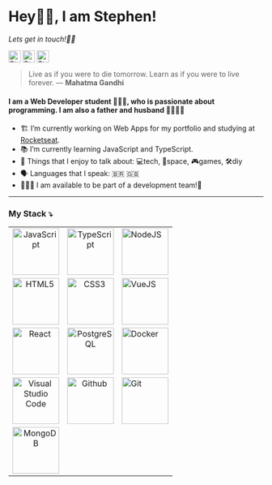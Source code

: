 # Hey👋🏾, I am Stephen! 

*Lets get in touch!✌🏾*

[<img align="center" alt="Stephen Goncalves | Twitter" width="24px" src="https://user-images.githubusercontent.com/12421471/92400577-09938180-f124-11ea-9e70-ba8f15843fed.png" />][twitter] [<img align="center" alt="Stephen Goncalves | LinkedIn" width="24px" src="https://user-images.githubusercontent.com/12421471/92400565-06989100-f124-11ea-8935-ca1c3d5ea3fd.png" />][linkedin] [<img align="center" alt="Stephen Goncalves | Gmail" width="24px" src="https://user-images.githubusercontent.com/12421471/92400554-04cecd80-f124-11ea-87d1-5a85e385ef30.png" />][gmail]

> Live as if you were to die tomorrow. Learn as if you were to live forever.
> ― **Mahatma Gandhi**

#### I am a Web Developer student 👨🏾‍💻, who is passionate about programming. I am also a father and husband 👨‍👩‍👧‍👧

- 🏗️ I’m currently working on Web Apps for my portfolio and studying at [Rocketseat](https://rocketseat.com.br/).
- 📚 I’m currently learning JavaScript and TypeScript.
- 💬 Things that I enjoy to talk about: 💻tech, 🔭space, 🎮games, 🛠️diy
- 🗣️ Languages that I speak: 🇧🇷 🇬🇧
- 🙋🏾‍♂️ I am available to be part of a development team!💫

---
### My Stack ⤵️
| | | |
|:-------------------:|:-------------------:|:-------------------
| <img alt="JavaScript" width="92px" src="https://user-images.githubusercontent.com/12421471/92400564-06989100-f124-11ea-9f68-2b2d78ad8dab.png"> | <img alt="TypeScript" width="92px" src="https://user-images.githubusercontent.com/12421471/92400579-0a2c1800-f124-11ea-9d8b-6ccfc260d33b.png"> | <img alt="NodeJS" width="92px" src="https://user-images.githubusercontent.com/12421471/92400569-07c9be00-f124-11ea-8994-1572a7ea6bfb.png"> |
| <img alt="HTML5" width="92px" src="https://user-images.githubusercontent.com/12421471/92400563-05fffa80-f124-11ea-8275-cdcbbc429933.png"> | <img alt="CSS3" width="92px" src="https://user-images.githubusercontent.com/12421471/92400550-039da080-f124-11ea-9748-3c3851009011.png"> | <img alt="VueJS" width="92px" src="https://user-images.githubusercontent.com/12421471/92400584-0ac4ae80-f124-11ea-80e3-4b93c101724e.png"> |
<img alt="React" width="92px" src="https://user-images.githubusercontent.com/12421471/92400573-08625480-f124-11ea-9b6c-2dfe739d431d.png"> | <img alt="PostgreSQL" width="92px" src="https://user-images.githubusercontent.com/12421471/92400571-07c9be00-f124-11ea-923a-ffea1da868a6.png"> | <img alt="Docker" width="92px" src="https://user-images.githubusercontent.com/12421471/92400552-04363700-f124-11ea-8191-259a7fbb3160.png"> |
| <img alt="Visual Studio Code" width="92px" src="https://user-images.githubusercontent.com/12421471/92400582-0a2c1800-f124-11ea-876c-771344ea4479.png"> | <img alt="Github" width="92px" src="https://user-images.githubusercontent.com/12421471/92400559-05676400-f124-11ea-9177-62a7ea61fd51.png"> | <img alt="Git" width="92px" src="https://user-images.githubusercontent.com/12421471/92400557-04cecd80-f124-11ea-8153-185ce60421f1.png"> |
| <img alt="MongoDB" width="92px" src="https://user-images.githubusercontent.com/12421471/92400568-07312780-f124-11ea-80e8-53384bdee2f1.png"> |
<br/>

[twitter]: https://twitter.com/stepwillians
[linkedin]: https://linkedin.com/in/stephenwillians
[gmail]: stephengoncalves.dev@gmail.com
